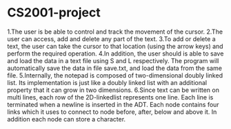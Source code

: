 # CS2001-project

1.The user is be able to control and track the movement of the cursor.
2.The user can access, add and delete any part of the text.
3.To add or delete a text, the user can take the cursor to that location (using the arrow keys) and perform the
required operation. 
4.In addition, the user should is able to save and load the data in a text file using S and L respectively. The
program will automatically save the data in file save.txt, and load the data from the same file.
5.Internally, the notepad is composed of two-dimensional doubly linked list. Its implementation is just like
a doubly linked list with an additional property that it can grow in two dimensions. 
6.Since text can be written on multi lines, each row of the 2D-linkedlist represents one line. Each line is terminated when a
newline is inserted in the ADT. Each node contains four links which it uses to connect to node before,
after, below and above it. In addition each node can store a character.
